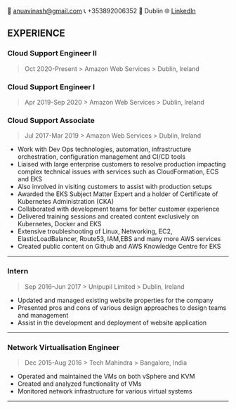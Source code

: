 :e-mail: anuavinash@gmail.com  :telephone_receiver: +353892006352  :house_with_garden: Dublin  :globe_with_meridians: [LinkedIn](https://linkedin.com/in/anamika-avinash-a6a264a9)

## EXPERIENCE

### Cloud Support Engineer II
> Oct 2020-Present    > Amazon Web Services    > Dublin, Ireland

### Cloud Support Engineer I
> Apr 2019-Sep 2020    > Amazon Web Services    > Dublin, Ireland

### Cloud Support Associate
> Jul 2017-Mar 2019    > Amazon Web Services    > Dublin, Ireland
+ Work with Dev Ops technologies, automation, infrastructure orchestration, configuration management and CI/CD tools
+ Liaised with large enterprise customers to resolve production impacting complex technical issues with services such as CloudFormation, ECS and EKS
+ Also involved in visiting customers to assist with production setups
+ Awarded the EKS Subject Matter Expert and a holder of Certificate of Kubernetes Administration (CKA)
+ Collaborated with development teams for better customer experience
+ Delivered training sessions and created content exclusively on Kubernetes, Docker and EKS
+ Extensive troubleshooting of Linux, Networking, EC2, ElasticLoadBalancer, Route53, IAM,EBS and many more AWS services
+ Created public content on Github and AWS Knowledge Centre for EKS
-------------------------------------------------------------------

### Intern
> Sep 2016–Jun 2017   > Unipupil Limited   > Dublin, Ireland
+ Updated and managed existing website properties for the company
+ Presented pros and cons of various design approaches to design teams and management
+ Assist in the development and deployment of website application
-------------------------------------------------------------------

### Network Virtualisation Engineer
> Dec 2015-Aug 2016   > Tech Mahindra   > Bangalore, India
+ Operated and maintained the VMs on both vSphere and KVM
+ Created and analyzed functionality of VMs
+ Monitored network infrastructure for various virtual systems
-------------------------------------------------------------------
